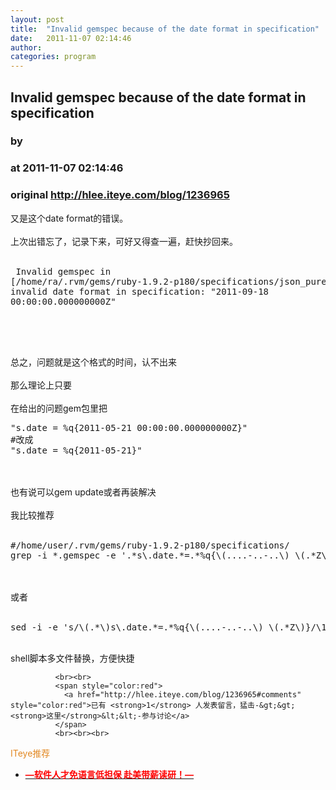 ```yaml
---
layout: post
title:  "Invalid gemspec because of the date format in specification"
date:   2011-11-07 02:14:46
author: 
categories: program
---
```


## Invalid gemspec because of the date format in specification
### by 
### at 2011-11-07 02:14:46
### original <http://hlee.iteye.com/blog/1236965>

又是这个date format的错误。
<br>
<br>上次出错忘了，记录下来，可好又得查一遍，赶快抄回来。
<br>
<br><pre name="code">
Invalid gemspec in [/home/ra/.rvm/gems/ruby-1.9.2-p180/specifications/json_pure-1.6.1.gemspec]: invalid date format in specification: "2011-09-18 00:00:00.000000000Z"

</pre>
<br>
<br>总之，问题就是这个格式的时间，认不出来
<br>
<br>那么理论上只要
<br>
<br>在给出的问题gem包里把
<br><pre name="code">
"s.date = %q{2011-05-21 00:00:00.000000000Z}" 
#改成
"s.date = %q{2011-05-21}"</pre>
<br>
<br>也有说可以gem update或者再装解决
<br>
<br>我比较推荐
<br>
<br><pre name="code">
#/home/user/.rvm/gems/ruby-1.9.2-p180/specifications/
grep -i *.gemspec -e '.*s\.date.*=.*%q{\(....-..-..\) \(.*Z\)}
</pre>
<br>
<br>或者
<br>
<br><pre name="code">
sed -i -e 's/\(.*\)s\.date.*=.*%q{\(....-..-..\) \(.*Z\)}/\1s.date = %q\{\2}/p' ./*.gemspec
</pre>
<br>shell脚本多文件替换，方便快捷
<br>
              
              <br><br>
              <span style="color:red">
                <a href="http://hlee.iteye.com/blog/1236965#comments" style="color:red">已有 <strong>1</strong> 人发表留言，猛击-&gt;&gt;<strong>这里</strong>&lt;&lt;-参与讨论</a>
              </span>
              <br><br><br>
<span style="color:#e28822">ITeye推荐</span>
<br>
<ul><li><a href="http://hlee.iteye.com/clicks/433"><span style="color:red;font-weight:bold">—软件人才免语言低担保 赴美带薪读研！— </span></a></li></ul>
<br><br><br>